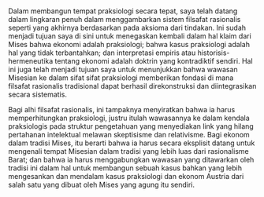 ###

Dalam membangun tempat praksiologi secara tepat, saya telah datang dalam lingkaran penuh dalam menggambarkan sistem filsafat rasionalis seperti yang akhirnya berdasarkan pada aksioma dari tindakan. Ini sudah menjadi tujuan saya di sini untuk menegaskan kembali dalam hal klaim dari Mises bahwa ekonomi adalah praksiologi; bahwa kasus praksiologi adalah hal yang tidak terbantahkan; dan interpretasi empiris atau historisis-hermeneutika tentang ekonomi adalah doktrin yang kontradiktif sendiri. Hal ini juga telah menjadi tujuan saya untuk menunjukkan bahwa wawasan Misesian ke dalam sifat sifat praksiologi memberikan fondasi di mana filsafat rasionalis tradisional dapat berhasil direkonstruksi dan diintegrasikan secara sistematis.

Bagi alhi filsafat rasionalis, ini tampaknya menyiratkan bahwa ia harus memperhitungkan praksiologi, justru itulah wawasannya ke dalam kendala praksiologis pada struktur pengetahuan yang menyediakan link yang hilang pertahanan intelektual melawan skeptisisme dan relativisme. Bagi ekonom dalam tradisi Mises, itu berarti bahwa ia harus secara eksplisit datang untuk mengenali tempat Misesian dalam tradisi yang lebih luas dari rasionalisme Barat; dan bahwa ia harus menggabungkan wawasan yang ditawarkan oleh tradisi ini dalam hal untuk membangun sebuah kasus bahkan yang lebih mengesankan dan mendalam kasus praksiologi dan ekonom Austria dari salah satu yang dibuat oleh Mises yang agung itu sendiri.
